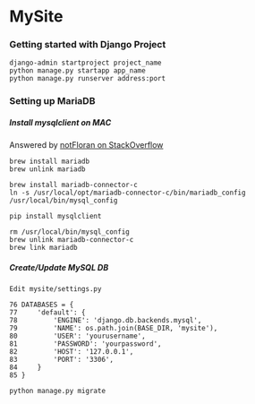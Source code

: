 # MySite

### Getting started with Django Project
```
django-admin startproject project_name
python manage.py startapp app_name
python manage.py runserver address:port
```

### Setting up MariaDB
##### Install mysqlclient on MAC
Answered by [notFloran on StackOverflow](https://stackoverflow.com/questions/44239393/installing-mysqlclient-for-mariadb-on-mac-os-for-python3)

```
brew install mariadb
brew unlink mariadb

brew install mariadb-connector-c
ln -s /usr/local/opt/mariadb-connector-c/bin/mariadb_config /usr/local/bin/mysql_config

pip install mysqlclient

rm /usr/local/bin/mysql_config
brew unlink mariadb-connector-c
brew link mariadb
```
##### Create/Update MySQL DB
```
Edit mysite/settings.py

76 DATABASES = {
77     'default': {
78         'ENGINE': 'django.db.backends.mysql',
79         'NAME': os.path.join(BASE_DIR, 'mysite'),
80         'USER': 'yourusername',
81         'PASSWORD': 'yourpassword',
82         'HOST': '127.0.0.1',
83         'PORT': '3306',
84     }
85 }
```
```
python manage.py migrate
```
